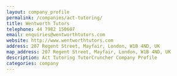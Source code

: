 ```yaml
---
layout: company_profile
permalink: /companies/act-tutoring/
title: Wentworth Tutors
telephone: 44 7982 150607
email: enquiries@wentworthtutors.com
website: http://www.wentworthtutors.com
address: 207 Regent Street, Mayfair, London, W1B 4ND, UK
map_address: 207 Regent Street, Mayfair, London, W1B 4ND, UK
description: Act Tutoring TutorCruncher Company Profile
categories: company
---
```


